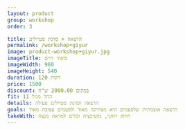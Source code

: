```yaml
---
layout: product
group: workshop
order: 3

title: הרצאה + סדנת סטיילינג
permalink: /workshop+giyur
image: product-workshop+giyur.jpg
imageTitle: סיפור חיים
imageWidth: 960
imageHeight: 540
duration: 120 דקות
price: 1500
discount: במקום 2000.00 ש"ח
fit: החל מגיל 11
details: הרצאה וסדנת סטיילינג פעילה
goals: הרצאה אוצמתית שלפעמים היא מצחיקה מאוד ולפעמים עצובה מאוד
takeWith: חיזוק רוחני, מוטיבציה וכלים למראה מנצח
---
```

